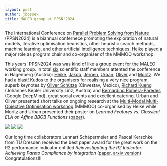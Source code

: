 ```yaml
---
layout: post
author: jbossek
title: MALEO group at PPSN'2024
---
```

<p>The International Conference on <a href="https://ppsn2024.fh-ooe.at/" class="external" title="Website of the PPSN'24 conference (external link)">Parallel Problem Solving from Nature</a> (PPSN2024) is a biannual confernece promoting the exploration of natural models, iterative optimisation heuristics, other heuristic search methods, machine learning, and other artificial intelligence techniques. <a href='{{ "/staff.html" | absolute_url }}#staff_member_htrautmann'>Heike</a> played a major role as program chair and co-organiser of the MMMOO workshop.</p>

<p>This years' PPSN2024 was was kind of like a group event for the MALEO working group. In total <u>six</u> scientific staff members attented the conference in Hagenberg (Austria): <a href='{{ "/staff.html" | absolute_url }}#staff_member_htrautmann'>Heike</a>, <a href='{{ "/staff.html" | absolute_url }}#staff_member_jbossek'>Jakob</a>, <a href='{{ "/staff.html" | absolute_url }}#staff_member_jrook'>Jeroen</a>, <a href='{{ "/staff.html" | absolute_url }}#staff_member_uskvorc'>Urban</a>, <a href='{{ "/staff.html" | absolute_url }}#staff_member_opreuss'>Oliver</a> and <a href='{{ "/staff.html" | absolute_url }}#staff_member_mseiler'>Moritz</a>. We had a blast! Kudos to the organisers for realising a very nice program, superb keynotes by <a href="https://neo.cinvestav.mx/Group/" class="external" title="Website of the numerical and evolutionary optimisation group of Oliver Schütze (external link)">Oliver Schütze</a> (Cinvestav, Mexico), <a href="https://iic.jku.at/team/kueng/" class="external" title="Website of Richard Kueng (external link)">Richard Kueng</a> (Johannes Kepler University Linz, Austria) and <a href="https://www.romera-paredes.com/" class="external" title="Website of Bernardino Romera-Paredes (external link)">Bernardino Romera-Paredes</a> (Google DeepMind), great social events and excellent catering. Urban and Oliver presented short talks on ongoing research at the <a href="https://mmmoo-workshop.github.io" class="external">Multi-Modal Multi-Objective Optimisation workshop</a> (MMMOO) co-organised by Heike while Moritz and Urban presented their poster on <i>Learned Features vs. Classical ELA on Affine BBOB Functions</i> (<a href="https://link.springer.com/chapter/10.1007/978-3-031-70068-2_9" class="external">paper</a>).</p>

<div class="image-container">
    <img src="{{ "/assets/data/events/PPSN24/MALEO-at-PPSN-1.jpg" | absolute_url }}">
    <img src="{{ "/assets/data/events/PPSN24/MALEO-at-PPSN-2.jpg" | absolute_url }}">
    <img src="{{ "/assets/data/events/PPSN24/MALEO-at-PPSN-3.jpg" | absolute_url }}">
</div>
<span style="clear:both!"></span>

<p>Our long time collaborators Lennart Schäpermeier and Pascal Kerschke from TU Dresden received the best paper award for the great work on the R2 performance indicator entitled <i>Reinvestigating the R2 Indicator: Achieving Pareto Compliance by Integration</i> (<a href="https://link.springer.com/chapter/10.1007/978-3-031-70085-9_13" class="external">paper</a>, <a href="https://arxiv.org/abs/2407.01504" class="external">arxiv version</a>) Congratulations!!!</p>

